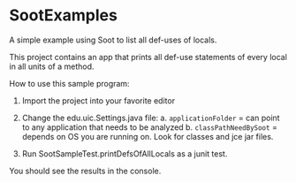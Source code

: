 SootExamples
============

A simple example using Soot to list all def-uses of locals.

This project contains an app that prints all def-use statements of every local in all units of a method.

How to use this sample program:

1. Import the project into your favorite editor
2. Change the edu.uic.Settings.java file:
    a. `applicationFolder` = can point to any application that needs to be analyzed
    b. `classPathNeedBySoot` = depends on OS you are running on. Look for classes and jce jar files.

3. Run SootSampleTest.printDefsOfAllLocals as a junit test.

You should see the results in the console.
